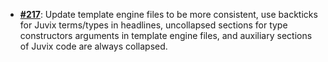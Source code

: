   -  [**#217**](https://github.com/anoma/nspec/pull/217): Update template engine
     files to be more consistent, use backticks for Juvix terms/types in
     headlines, uncollapsed sections for type constructors arguments in template
     engine files, and auxiliary sections of Juvix code are always collapsed.

